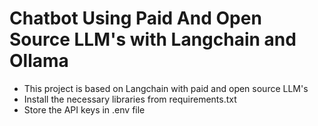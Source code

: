 # Chatbot Using Paid And Open Source LLM's with Langchain and Ollama
- This project is based on Langchain with paid and open source LLM's
- Install the necessary libraries from requirements.txt
- Store the API keys in .env file

